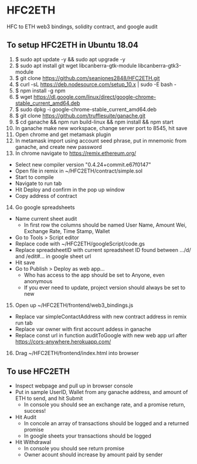 # HFC2ETH
HFC to ETH web3 bindings, solidity contract, and google audit

## To setup HFC2ETH in Ubuntu 18.04

1. $ sudo apt update -y && sudo apt upgrade -y
2. $ sudo apt install git wget libcanberra-gtk-module libcanberra-gtk3-module
3. $ git clone https://github.com/seanjones2848/HFC2ETH.git
4. $ curl -sL https://deb.nodesource.com/setup_10.x | sudo -E bash -
5. $ npm install -g npm
6. $ wget https://dl.google.com/linux/direct/google-chrome-stable_current_amd64.deb
7. $ sudo dpkg -i google-chrome-stable_current_amd64.deb
8. $ git clone https://github.com/trufflesuite/ganache.git
9. $ cd ganache && npm run build-linux && npm install && npm start
10. In ganache make new workspace, change server port to 8545, hit save
11. Open chrome and get metamask plugin
12. In metamask import using account seed phrase, put in mnemonic from ganache, and create new password
13. In chrome navigate to https://remix.ethereum.org/
  - Select new compiler version "0.4.24+commit.e67f0147"
  - Open file in remix in ~/HFC2ETH/contract/simple.sol
  - Start to compile
  - Navigate to run tab
  - Hit Deploy and confirm in the pop up window
  - Copy address of contract
14. Go google spreadsheets
  - Name current sheet audit
    - In first row the columns should be named User Name, Amount Wei, Exchange Rate, Time Stamp, Wallet
  - Go to Tools > Script editor
  - Replace code with ~/HFC2ETH/googleScript/code.gs
  - Replace spreadsheetID with current spreadsheet ID found between .../d/ and /edit#... in google sheet url
  - Hit save
  - Go to Publish > Deploy as web app...
    - Who has access to the app should be set to Anyone, even anonymous
    - If you ever need to update, project version should always be set to new
15. Open up ~/HFC2ETH/frontend/web3_bindings.js
  - Replace var simpleContactAddress with new contract address in remix run tab
  - Replace var owner with first account addess in ganache
  - Replace const url in function auditToGoogle with new web app url after https://cors-anywhere.herokuapp.com/
16. Drag ~/HFC2ETH/frontend/index.html into browser

## To use HFC2ETH
- Inspect webpage and pull up in browser console
- Put in sample UserID, Wallet from any ganache address, and amount of ETH to send, and hit Submit
  - In console you should see an exchange rate, and a promise return, success!
- Hit Audit
  - In concole an array of transactions should be logged and a returned promise
  - In google sheets your transactions should be logged
- Hit Withdrawal
  - In console you should see return promise
  - Owner acount should increase by amount paid by sender
